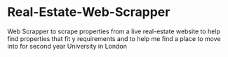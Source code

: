 # Real-Estate-Web-Scrapper
Web Scrapper to scrape properties from a live real-estate website to help find properties that fit y requirements and to help me find a place to move into for second year University in London
